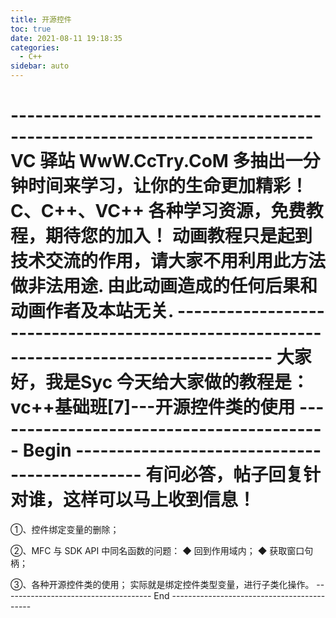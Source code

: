 ```yaml
---
title: 开源控件
toc: true
date: 2021-08-11 19:18:35
categories:
  - C++
sidebar: auto
---
```


\---------------------------------------------------------------------------
VC 驿站
WwW.CcTry.CoM
多抽出一分钟时间来学习，让你的生命更加精彩！
C、C++、VC++ 各种学习资源，免费教程，期待您的加入！
动画教程只是起到技术交流的作用，请大家不用利用此方法做非法用途.
由此动画造成的任何后果和动画作者及本站无关.
\----------------------------------------------------------------------------------------
大家好，我是Syc
今天给大家做的教程是：
vc++基础班[7]---开源控件类的使用
------------------------------------------ Begin ----------------------------------------------
有问必答，帖子回复针对谁，这样可以马上收到信息！
================================
①、控件绑定变量的删除；

②、MFC 与 SDK API 中同名函数的问题：
◆ 回到作用域内；
◆ 获取窗口句柄；

③、各种开源控件类的使用；
实际就是绑定控件类型变量，进行子类化操作。
------------------------------------- End -------------------------------------------
